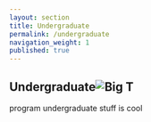 ```yaml
---
layout: section
title: Undergraduate
permalink: /undergraduate
navigation_weight: 1
published: true
---
```


## Undergraduate![Big T]({{site.baseurl}}/_sections/BigT_logo_PMS201.png)

program undergraduate stuff is cool
